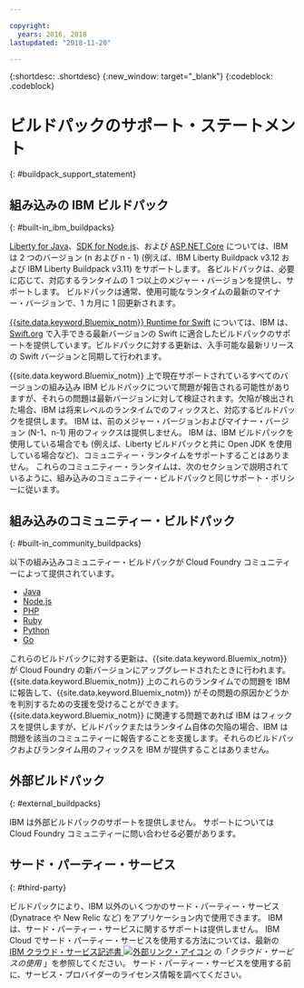 ```yaml
---

copyright:
  years: 2016, 2018
lastupdated: "2018-11-20"

---
```


{:shortdesc: .shortdesc}
{:new_window: target="_blank"}
{:codeblock: .codeblock}

# ビルドパックのサポート・ステートメント
{: #buildpack_support_statement}


## 組み込みの IBM ビルドパック
{: #built-in_ibm_buildpacks}

[Liberty for Java](/docs/runtimes/liberty/index.html)、[SDK for Node.js](/docs/runtimes/nodejs/index.html)、および [ASP.NET Core](/docs/runtimes/dotnet/index.html) については、IBM は 2 つのバージョン (n および n - 1) (例えば、IBM Liberty Buildpack v3.12 および IBM Liberty Buildpack v3.11) をサポートします。 各ビルドパックは、必要に応じて、対応するランタイムの 1 つ以上のメジャー・バージョンを提供し、サポートします。 ビルドパックは通常、使用可能なランタイムの最新のマイナー・バージョンで、1 カ月に 1 回更新されます。

[{{site.data.keyword.Bluemix_notm}} Runtime for Swift](/docs/runtimes/swift/index.html) については、IBM は、[Swift.org](http://swift.org) で入手できる最新バージョンの Swift に適合したビルドパックのサポートを提供しています。ビルドパックに対する更新は、入手可能な最新リリースの Swift バージョンと同期して行われます。

{{site.data.keyword.Bluemix_notm}} 上で現在サポートされているすべてのバージョンの組み込み IBM ビルドパックについて問題が報告される可能性がありますが、それらの問題は最新バージョンに対して検証されます。欠陥が検出された場合、IBM は将来レベルのランタイムでのフィックスと、対応するビルドパックを提供します。 IBM は、前のメジャー・バージョンおよびマイナー・バージョン (N-1、n-1) 用のフィックスは提供しません。 IBM は、IBM ビルドパックを使用している場合でも (例えば、Liberty ビルドパックと共に Open JDK を使用している場合など)、コミュニティー・ランタイムをサポートすることはありません。 これらのコミュニティー・ランタイムは、次のセクションで説明されているように、組み込みのコミュニティー・ビルドパックと同じサポート・ポリシーに従います。

## 組み込みのコミュニティー・ビルドパック
{: #built-in_community_buildpacks}

以下の組み込みコミュニティー・ビルドパックが Cloud Foundry コミュニティーによって提供されています。

* [Java](/docs/runtimes/tomcat/index.html)
* [Node.js](https://github.com/cloudfoundry/nodejs-buildpack)
* [PHP](/docs/runtimes/php/index.html)
* [Ruby](/docs/runtimes/ruby/index.html)
* [Python](/docs/runtimes/python/index.html)
* [Go](/docs/runtimes/go/index.html)

これらのビルドパックに対する更新は、{{site.data.keyword.Bluemix_notm}} が Cloud Foundry の新バージョンにアップグレードされたときに行われます。 {{site.data.keyword.Bluemix_notm}} 上のこれらのランタイムでの問題を IBM に報告して、{{site.data.keyword.Bluemix_notm}} がその問題の原因かどうかを判別するための支援を受けることができます。 {{site.data.keyword.Bluemix_notm}} に関連する問題であれば IBM はフィックスを提供しますが、ビルドパックまたはランタイム自体の欠陥の場合、IBM は問題を該当のコミュニティーに報告することを支援します。それらのビルドパックおよびランタイム用のフィックスを IBM が提供することはありません。

## 外部ビルドパック
{: #external_buildpacks}

IBM は外部ビルドパックのサポートを提供しません。 サポートについては Cloud Foundry コミュニティーに問い合わせる必要があります。

## サード・パーティー・サービス
{: #third-party}

ビルドパックにより、IBM 以外のいくつかのサード・パーティー・サービス (Dynatrace や New Relic など) をアプリケーション内で使用できます。 IBM は、サード・パーティー・サービスに関するサポートは提供しません。 IBM Cloud でサード・パーティー・サービスを使用する方法については、最新の [IBM クラウド・サービス記述書 ![外部リンク・アイコン](../../icons/launch-glyph.svg "外部リンク・アイコン")](https://www-03.ibm.com/software/sla/sladb.nsf/sla/bm) の「_クラウド・サービスの使用_ 」を参照してください。 サード・パーティー・サービスを使用する前に、サービス・プロバイダーのライセンス情報を調べてください。
